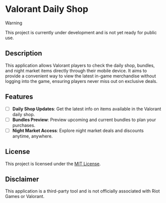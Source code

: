 # Valorant Daily Shop

> [!WARNING]
> This project is currently under development and is not yet ready for public use.

## Description

This application allows Valorant players to check the daily shop, bundles, and night market items directly through their
mobile device. It aims to provide a convenient way to view the latest in-game merchandise without logging into the game,
ensuring players never miss out on exclusive deals.

## Features

- [ ] **Daily Shop Updates**: Get the latest info on items available in the Valorant daily shop.
- [ ] **Bundles Preview**: Preview upcoming and current bundles to plan your purchases.
- [ ] **Night Market Access**: Explore night market deals and discounts anytime, anywhere.

## License

This project is licensed under the [MIT License](LICENSE).

## Disclaimer

This application is a third-party tool and is not officially associated with Riot Games or Valorant.
